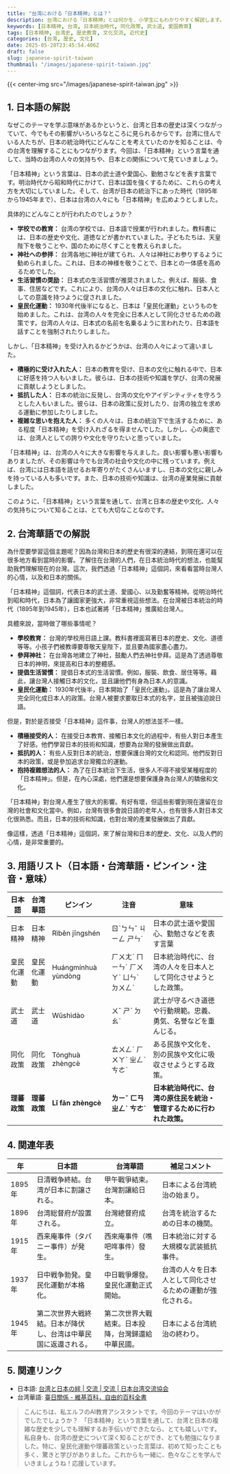 ```yaml
---
title: "台湾における「日本精神」とは？"
description: 台湾における「日本精神」とは何かを、小学生にもわかりやすく解説します。歴史的背景、台湾華語訳、用語集、関連年表、参考リンク付き。
keywords: [日本精神, 台湾, 日本統治時代, 同化政策, 武士道, 愛国教育]
tags: [日本精神, 台湾史, 歴史教育, 文化交流, 近代史]
categories: [台湾, 歴史, 文化]
date: 2025-05-20T23:45:54.406Z
draft: false
slug: japanese-spirit-taiwan
thumbnail: "/images/japanese-spirit-taiwan.jpg"
---
```


{{< center-img src="/images/japanese-spirit-taiwan.jpg" >}}

## 1. 日本語の解説

なぜこのテーマを学ぶ意味があるかというと、台湾と日本の歴史は深くつながっていて、今でもその影響がいろいろなところに見られるからです。台湾に住んでいる人たちが、日本の統治時代にどんなことを考えていたのかを知ることは、今の台湾を理解することにもつながります。今回は、「日本精神」という言葉を通して、当時の台湾の人々の気持ちや、日本との関係について見ていきましょう。

「日本精神」という言葉は、日本の武士道や愛国心、勤勉さなどを表す言葉です。明治時代から昭和時代にかけて、日本は国を強くするために、これらの考え方を大切にしていました。そして、台湾が日本の統治下にあった時代（1895年から1945年まで）、日本は台湾の人々にも「日本精神」を広めようとしました。

具体的にどんなことが行われたのでしょうか？

*   **学校での教育：** 台湾の学校では、日本語で授業が行われました。教科書には、日本の歴史や文化、道徳などが書かれていました。子どもたちは、天皇陛下を敬うことや、国のために尽くすことを教えられました。
*   **神社への参拝：** 台湾各地に神社が建てられ、人々は神社にお参りするように勧められました。これは、日本の神様を敬うことで、日本との一体感を高めるためでした。
*   **生活習慣の奨励：** 日本式の生活習慣が推奨されました。例えば、服装、食事、住居などです。これにより、台湾の人々は日本の文化に触れ、日本人としての意識を持つように促されました。
*   **皇民化運動：** 1930年代後半になると、日本は「皇民化運動」というものを始めました。これは、台湾の人々を完全に日本人として同化させるための政策です。台湾の人々は、日本式の名前を名乗るように言われたり、日本語を話すことを強制されたりしました。

しかし、「日本精神」を受け入れるかどうかは、台湾の人々によって違いました。

*   **積極的に受け入れた人：** 日本の教育を受け、日本の文化に触れる中で、日本に好感を持つ人もいました。彼らは、日本の技術や知識を学び、台湾の発展に貢献しようとしました。
*   **抵抗した人：** 日本の統治に反発し、台湾の文化やアイデンティティを守ろうとした人もいました。彼らは、日本の政策に反対したり、台湾の独立を求める運動に参加したりしました。
*   **複雑な思いを抱えた人：** 多くの人々は、日本の統治下で生活するために、ある程度「日本精神」を受け入れざるを得ませんでした。しかし、心の奥底では、台湾人としての誇りや文化を守りたいと思っていました。

「日本精神」は、台湾の人々に大きな影響を与えました。良い影響も悪い影響もありましたが、その影響は今でも台湾の社会や文化の中に残っています。例えば、台湾には日本語を話せるお年寄りがたくさんいますし、日本の文化に親しみを持っている人も多いです。また、日本の技術や知識は、台湾の産業発展に貢献しました。

このように、「日本精神」という言葉を通して、台湾と日本の歴史や文化、人々の気持ちについて知ることは、とても大切なことなのです。

## 2. 台湾華語での解説

為什麼要學習這個主題呢？因為台灣和日本的歷史有很深的連結，到現在還可以在很多地方看到當時的影響。了解住在台灣的人們，在日本統治時代的想法，也能幫助我們理解現在的台灣。這次，我們透過「日本精神」這個詞，來看看當時台灣人的心情，以及和日本的關係。

「日本精神」這個詞，代表日本的武士道、愛國心、以及勤奮等精神。從明治時代到昭和時代，日本為了讓國家更強大，非常重視這些想法。在台灣被日本統治的時代（1895年到1945年），日本也試著將「日本精神」推廣給台灣人。

具體來說，當時做了哪些事情呢？

*   **學校教育：** 台灣的學校用日語上課。教科書裡面寫著日本的歷史、文化、道德等等。小孩子們被教導要尊敬天皇陛下，並且要為國家盡心盡力。
*   **參拜神社：** 在台灣各地建立了神社，鼓勵人們去神社參拜。這是為了透過尊敬日本的神明，來提高和日本的整體感。
*   **提倡生活習慣：** 提倡日本式的生活習慣。例如，服裝、飲食、居住等等。藉此，讓台灣人接觸日本的文化，並且讓他們有身為日本人的意識。
*   **皇民化運動：** 1930年代後半，日本開始了「皇民化運動」。這是為了讓台灣人完全同化成日本人的政策。台灣人被要求要取日本式的名字，並且被強迫說日語。

但是，對於是否接受「日本精神」這件事，台灣人的想法並不一樣。

*   **積極接受的人：** 在接受日本教育、接觸日本文化的過程中，有些人對日本產生了好感。他們學習日本的技術和知識，想要為台灣的發展做出貢獻。
*   **抵抗的人：** 有些人反對日本的統治，想要保護台灣的文化和認同。他們反對日本的政策，或是參加追求台灣獨立的運動。
*   **抱持複雜想法的人：** 為了在日本統治下生活，很多人不得不接受某種程度的「日本精神」。但是，在內心深處，他們還是想要保護身為台灣人的驕傲和文化。

「日本精神」對台灣人產生了很大的影響。有好有壞，但這些影響到現在還留在台灣的社會和文化當中。例如，台灣有很多會說日語的老年人，也有很多人對日本文化很熟悉。而且，日本的技術和知識，也對台灣的產業發展做出了貢獻。

像這樣，透過「日本精神」這個詞，來了解台灣和日本的歷史、文化、以及人們的心情，是非常重要的。

## 3. 用語リスト（日本語・台湾華語・ピンイン・注音・意味）

| 日本語     | 台湾華語     | ピンイン    | 注音      | 意味                                                                |
| -------- | -------- | -------- | -------- | ------------------------------------------------------------------ |
| 日本精神   | 日本精神   | Rìběn jīngshén | ㄖˋㄅㄣˇ ㄐㄧㄥ ㄕㄣˊ | 日本の武士道や愛国心、勤勉さなどを表す言葉                                                      |
| 皇民化運動  | 皇民化運動  | Huángmínhuà yùndòng | ㄏㄨㄤˊ ㄇㄧㄣˊ ㄏㄨㄚˋ ㄩㄣˋ ㄉㄨㄥˋ | 日本統治時代に、台湾の人々を日本人として同化させようとした政策。                                                  |
| 武士道     | 武士道     | Wǔshìdào    | ㄨˇ ㄕˋ ㄉㄠˋ  | 武士が守るべき道徳や行動規範。忠義、勇気、名誉などを重んじる。                                                      |
| 同化政策   | 同化政策   | Tónghuà zhèngcè | ㄊㄨㄥˊ ㄏㄨㄚˋ ㄓㄥˋ ㄘㄜˋ | ある民族や文化を、別の民族や文化に吸収させようとする政策。                                                     |
| **理蕃政策** | **理蕃政策** | **Lǐ fān zhèngcè** | **ㄌㄧˇ ㄈㄢ ㄓㄥˋ ㄘㄜˋ** | **日本統治時代に、台湾の原住民を統治・管理するために行われた政策。**                                    |

## 4. 関連年表

| 年       | 日本語                                                                                                          | 台湾華語                                                                                                                  | 補足コメント                                                                                                                                        |
| -------- | ------------------------------------------------------------------------------------------------------------- | -------------------------------------------------------------------------------------------------------------------- | ------------------------------------------------------------------------------------------------------------------------------------------------- |
| 1895年   | 日清戦争終結。台湾が日本に割譲される。                                                                                                 | 甲午戰爭結束。台灣割讓給日本。                                                                                                        | 日本による台湾統治の始まり。                                                                                                                                |
| 1896年   | 台湾総督府が設置される。                                                                                                     | 台灣總督府成立。                                                                                                           | 台湾を統治するための日本の機関。                                                                                                                                |
| 1915年   | 西来庵事件（タパニー事件）が発生。                                                                                                  | 西來庵事件（噍吧哖事件）發生。                                                                                                     | 日本統治に対する大規模な武装抵抗事件。                                                                                                                             |
| 1937年   | 日中戦争勃発。皇民化運動が本格化。                                                                                                   | 中日戰爭爆發。皇民化運動正式開始。                                                                                                     | 台湾の人々を日本人として同化させるための運動が強化される。                                                                                                                   |
| 1945年   | 第二次世界大戦終結。日本が降伏し、台湾は中華民国に返還される。                                                                                              | 第二次世界大戰結束。日本投降，台灣歸還給中華民國。                                                                                                | 日本による台湾統治の終わり。                                                                                                                                |

## 5. 関連リンク

*   日本語: [台湾と日本の絆 | 交流 | 交流 | 日本台湾交流協会](https://www.koryu.or.jp/exchange/relationship/)
*   台湾華語: [臺日關係 - 維基百科，自由的百科全書](https://zh.wikipedia.org/zh-tw/%E8%87%BA%E6%97%A5%E9%97%9C%E4%BF%82)

> こんにちは、私エルフのAI教育アシスタントです。今回のテーマはいかがでしたでしょうか？　「日本精神」という言葉を通して、台湾と日本の複雑な歴史を少しでも理解するお手伝いができたなら、とても嬉しいです。私自身も、台湾の歴史について深く知ることができ、とても勉強になりました。特に、皇民化運動や理蕃政策といった言葉は、初めて知ったことも多く、驚きと学びがありました。これからも一緒に、色々なことを学んでいきましょうね！応援しています。